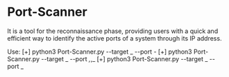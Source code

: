 # Port-Scanner
It is a tool for the reconnaissance phase, providing users with a quick and efficient way to identify the active ports of a system through its IP address.

Use:
[+] python3 Port-Scanner.py --target _ --port _-_
[+] python3 Port-Scanner.py --target _ --port _,_,_
[+] python3 Port-Scanner.py --target _ --port _
